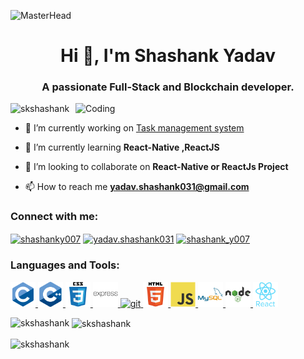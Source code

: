 ![MasterHead](https://encrypted-tbn0.gstatic.com/images?q=tbn:ANd9GcRWstXvCrjt5kLFco6esyZc3MZJDRgozn3wgg&usqp=CAU )

<h1 align="center">Hi 👋, I'm Shashank Yadav</h1>
<h3 align="center">A passionate Full-Stack and Blockchain developer.</h3>
<img align="right" alt="Coding" width="400" src="https://www.lambdatest.com/resources/images/news24.gif">

<p align="left"> <img src="https://komarev.com/ghpvc/?username=skshashank&label=Profile%20views&color=0e75b6&style=flat" alt="skshashank" /> </p>

- 🔭 I’m currently working on [Task management system](https://github.com/Skshashank/task--management-007)

- 🌱 I’m currently learning **React-Native ,ReactJS**

- 👯 I’m looking to collaborate on **React-Native or ReactJs Project**

- 📫 How to reach me **yadav.shashank031@gmail.com**

<h3 align="left">Connect with me:</h3>
<p align="left">
<a href="https://linkedin.com/in/shashanky007" target="blank"><img align="center" src="https://raw.githubusercontent.com/rahuldkjain/github-profile-readme-generator/master/src/images/icons/Social/linked-in-alt.svg" alt="shashanky007" height="30" width="40" /></a>
<a href="https://codesandbox.com/yadav.shashank031" target="blank"><img align="center" src="https://raw.githubusercontent.com/rahuldkjain/github-profile-readme-generator/master/src/images/icons/Social/codesandbox.svg" alt="yadav.shashank031" height="30" width="40" /></a>
<a href="https://www.leetcode.com/shashank_y007" target="blank"><img align="center" src="https://raw.githubusercontent.com/rahuldkjain/github-profile-readme-generator/master/src/images/icons/Social/leet-code.svg" alt="shashank_y007" height="30" width="40" /></a>
</p>

<h3 align="left">Languages and Tools:</h3>
<p align="left"> <a href="https://www.cprogramming.com/" target="_blank" rel="noreferrer"> <img src="https://raw.githubusercontent.com/devicons/devicon/master/icons/c/c-original.svg" alt="c" width="40" height="40"/> </a> <a href="https://www.w3schools.com/cpp/" target="_blank" rel="noreferrer"> <img src="https://raw.githubusercontent.com/devicons/devicon/master/icons/cplusplus/cplusplus-original.svg" alt="cplusplus" width="40" height="40"/> </a> <a href="https://www.w3schools.com/css/" target="_blank" rel="noreferrer"> <img src="https://raw.githubusercontent.com/devicons/devicon/master/icons/css3/css3-original-wordmark.svg" alt="css3" width="40" height="40"/> </a> <a href="https://expressjs.com" target="_blank" rel="noreferrer"> <img src="https://raw.githubusercontent.com/devicons/devicon/master/icons/express/express-original-wordmark.svg" alt="express" width="40" height="40"/> </a> <a href="https://git-scm.com/" target="_blank" rel="noreferrer"> <img src="https://www.vectorlogo.zone/logos/git-scm/git-scm-icon.svg" alt="git" width="40" height="40"/> </a> <a href="https://www.w3.org/html/" target="_blank" rel="noreferrer"> <img src="https://raw.githubusercontent.com/devicons/devicon/master/icons/html5/html5-original-wordmark.svg" alt="html5" width="40" height="40"/> </a> <a href="https://developer.mozilla.org/en-US/docs/Web/JavaScript" target="_blank" rel="noreferrer"> <img src="https://raw.githubusercontent.com/devicons/devicon/master/icons/javascript/javascript-original.svg" alt="javascript" width="40" height="40"/> </a> <a href="https://www.mysql.com/" target="_blank" rel="noreferrer"> <img src="https://raw.githubusercontent.com/devicons/devicon/master/icons/mysql/mysql-original-wordmark.svg" alt="mysql" width="40" height="40"/> </a> <a href="https://nodejs.org" target="_blank" rel="noreferrer"> <img src="https://raw.githubusercontent.com/devicons/devicon/master/icons/nodejs/nodejs-original-wordmark.svg" alt="nodejs" width="40" height="40"/> </a> <a href="https://reactjs.org/" target="_blank" rel="noreferrer"> <img src="https://raw.githubusercontent.com/devicons/devicon/master/icons/react/react-original-wordmark.svg" alt="react" width="40" height="40"/> </a> </p>

<p><img align="left" src="https://github-readme-stats.vercel.app/api/top-langs?username=skshashank&show_icons=true&locale=en&layout=compact" alt="skshashank" /></p>

<p>&nbsp;<img align="center" src="https://github-readme-stats.vercel.app/api?username=skshashank&show_icons=true&locale=en" alt="skshashank" /></p>

<p><img align="center" src="https://github-readme-streak-stats.herokuapp.com/?user=skshashank&" alt="skshashank" /></p>
